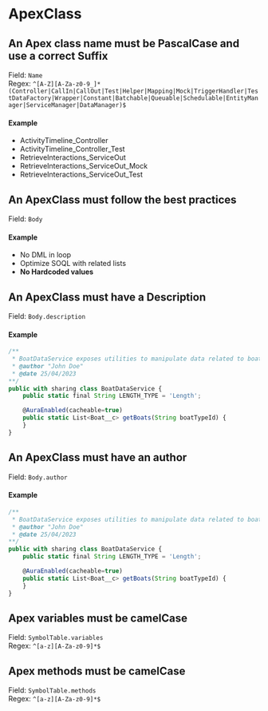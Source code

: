 # ApexClass
## An Apex class name must be PascalCase and use a correct Suffix
Field: `Name`   
Regex: `^[A-Z][A-Za-z0-9_]*(Controller|CallIn|CallOut|Test|Helper|Mapping|Mock|TriggerHandler|TestDataFactory|Wrapper|Constant|Batchable|Queuable|Schedulable|EntityManager|ServiceManager|DataManager)$`    
#### Example

* ActivityTimeline_Controller
* ActivityTimeline_Controller_Test
* RetrieveInteractions_ServiceOut
* RetrieveInteractions_ServiceOut_Mock
* RetrieveInteractions_ServiceOut_Test
  


## An ApexClass must follow the best practices
Field: `Body`   
#### Example
* No DML in loop
* Optimize SOQL with related lists
* **No Hardcoded values**  
  


## An ApexClass must have a Description
Field: `Body.description`   
#### Example

```js
/** 
 * BoatDataService exposes utilities to manipulate data related to boat
 * @author "John Doe"
 * @date 25/04/2023
**/
public with sharing class BoatDataService {
    public static final String LENGTH_TYPE = 'Length'; 

    @AuraEnabled(cacheable=true)
    public static List<Boat__c> getBoats(String boatTypeId) {
    }
}
```
  


## An ApexClass must have an author
Field: `Body.author`   
#### Example

```js
/** 
 * BoatDataService exposes utilities to manipulate data related to boat
 * @author "John Doe"
 * @date 25/04/2023
**/
public with sharing class BoatDataService {
    public static final String LENGTH_TYPE = 'Length'; 

    @AuraEnabled(cacheable=true)
    public static List<Boat__c> getBoats(String boatTypeId) {
    }
}
```
  


## Apex variables must be camelCase
Field: `SymbolTable.variables`   
Regex: `^[a-z][A-Za-z0-9]*$`    



## Apex methods must be camelCase
Field: `SymbolTable.methods`   
Regex: `^[a-z][A-Za-z0-9]*$`    


